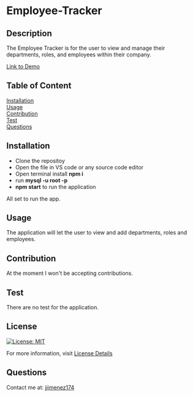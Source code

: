# Employee-Tracker

## Description
The Employee Tracker is for the user to view and manage their departments, roles, and employees within their company. 


[Link to Demo](https://drive.google.com/file/d/1W4xZUYigh_2XX4Y1KjzTXgjEiDgvoFIi/view?usp=sharing)

## Table of Content
[Installation](#installation)  
[Usage](#usage)  
[Contribution](#contribution)  
[Test](#test)  
[Questions](#questions) 

## Installation
* Clone the repositoy
* Open the file in VS code or any source code editor
* Open terminal install <b>npm i</b>
* run <b>mysql -u root -p</b>
* <b>npm start</b> to run the application


All set to run the app. 

## Usage
The application will let the user to view and add departments, roles and employees. 


## Contribution
At the moment I won't be accepting contributions.

## Test
There are no test for the application.

## License
[![License: MIT](https://img.shields.io/badge/License-MIT-yellow.svg)](https://opensource.org/licenses/MIT)

For more information, visit [License Details](https://opensource.org/license/MIT)

## Questions

Contact me at: [jjimenez174](https://github.com/jjimenez174)
